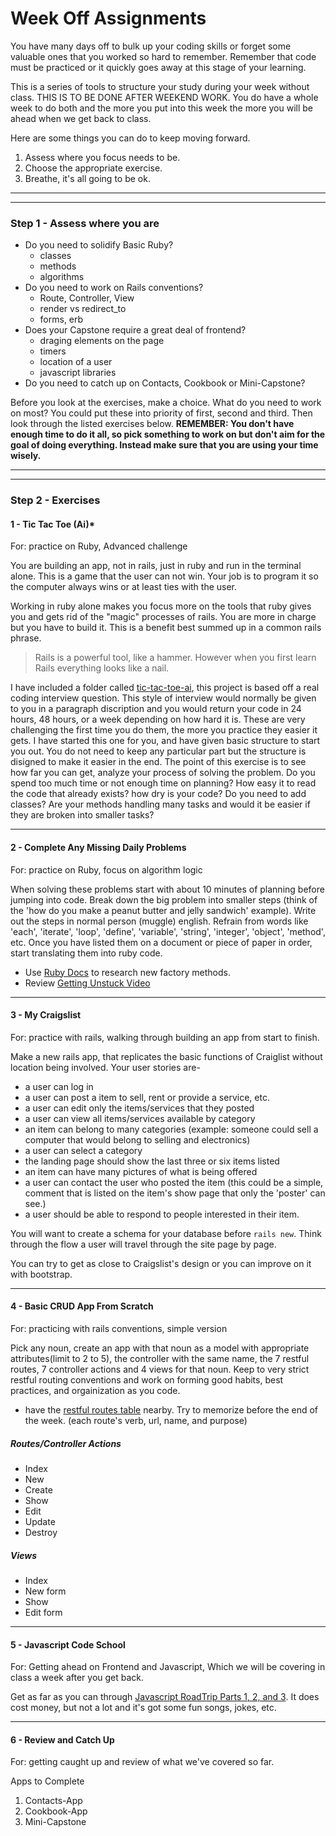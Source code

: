 # Week Off Assignments


You have many days off to bulk up your coding skills or forget some valuable ones that you worked so hard to remember. Remember that code must be practiced or it quickly goes away at this stage of your learning.

This is a series of tools to structure your study during your week without class. THIS IS TO BE DONE AFTER WEEKEND WORK. You do have a whole week to do both and the more you put into this week the more you will be ahead when we get back to class.

Here are some things you can do to keep moving forward.

1. Assess where you focus needs to be.
2. Choose the appropriate exercise.
3. Breathe, it's all going to be ok.


--------------------------------------------------
--------------------------------------------------


### Step 1 - Assess where you are

- Do you need to solidify Basic Ruby? 
  - classes
  - methods
  - algorithms
- Do you need to work on Rails conventions?
  - Route, Controller, View
  - render vs redirect_to
  - forms, erb
- Does your Capstone require a great deal of frontend?
  - draging elements on the page
  - timers
  - location of a user
  - javascript libraries
- Do you need to catch up on Contacts, Cookbook or Mini-Capstone?

Before you look at the exercises, make a choice. What do you need to work on most? You could put these into priority of first, second and third. Then look through the listed exercises below. **REMEMBER: You don't have enough time to do it all, so pick something to work on but don't aim for the goal of doing everything. Instead make sure that you are using your time wisely.**

--------------------------------------------------
--------------------------------------------------


### Step 2 - Exercises

#### 1 - Tic Tac Toe (Ai)*

For: practice on Ruby, Advanced challenge

You are building an app, not in rails, just in ruby and run in the terminal alone. This is a game that the user can not win. Your job is to program it so the computer always wins or at least ties with the user.

Working in ruby alone makes you focus more on the tools that ruby gives you and gets rid of the "magic" processes of rails. You are more in charge but you have to build it. This is a benefit best summed up in a common rails phrase.

> Rails is a powerful tool, like a hammer. However when you first learn Rails everything looks like a nail.

I have included a folder called [tic-tac-toe-ai](/tic-tac-toe-ai), this project is based off a real coding interview question. This style of interview would normally be given to you in a paragraph discription and you would return your code in 24 hours, 48 hours, or a week depending on how hard it is. These are very challenging the first time you do them, the more you practice they easier it gets. I have started this one for you, and have given basic structure to start you out. You do not need to keep any particular part but the structure is disigned to make it easier in the end. The point of this exercise is to see how far you can get, analyze your process of solving the problem. Do you spend too much time or not enough time on planning? How easy it to read the code that already exists? how dry is your code? Do you need to add classes? Are your methods handling many tasks and would it be easier if they are broken into smaller tasks? 

--------------------------------------------------

#### 2 - Complete Any Missing Daily Problems

For: practice on Ruby, focus on algorithm logic

When solving these problems start with about 10 minutes of planning before jumping into code. Break down the big problem into smaller steps (think of the 'how do you make a peanut butter and jelly sandwich' example). Write out the steps in normal person (muggle) english. Refrain from words like 'each', 'iterate', 'loop', 'define', 'variable', 'string', 'integer', 'object', 'method', etc. Once you have listed them on a document or piece of paper in order, start translating them into ruby code.

* Use [Ruby Docs](http://ruby-doc.org/) to research new factory methods.
* Review [Getting Unstuck Video](https://drive.google.com/a/anyonecanlearntocode.com/file/d/0B0F6BfZrQEBebE0wdTBlRl9YNlU/view?usp=sharing)

--------------------------------------------------

#### 3 - My Craigslist

For: practice with rails, walking through building an app from start to finish.

Make a new rails app, that replicates the basic functions of Craiglist without location being involved. Your user stories are-

- a user can log in
- a user can post a item to sell, rent or provide a service, etc.
- a user can edit only the items/services that they posted
- a user can view all items/services available by category
- an item can belong to many categories (example: someone could sell a computer that would belong to selling and electronics)
- a user can select a category
- the landing page should show the last three or six items listed
- an item can have many pictures of what is being offered
- a user can contact the user who posted the item (this could be a simple, comment that is listed on the item's show page that only the 'poster' can see.)
- a user should be able to respond to people interested in their item.

You will want to create a schema for your database before `rails new`. Think through the flow a user will travel through the site page by page.

You can try to get as close to Craigslist's design or you can improve on it with bootstrap.

--------------------------------------------------

#### 4 - Basic CRUD App From Scratch

For: practicing with rails conventions, simple version

Pick any noun, create an app with that noun as a model with appropriate attributes(limit to 2 to 5), the controller with the same name, the 7 restful routes, 7 controller actions and 4 views for that noun. Keep to very strict restful routing conventions and work on forming good habits, best practices, and orgainization as you code.

* have the [restful routes table](http://guides.rubyonrails.org/routing.html) nearby. Try to memorize before the end of the week. (each route's verb, url, name, and purpose)

##### Routes/Controller Actions
* Index
* New
* Create
* Show
* Edit
* Update
* Destroy

##### Views
* Index
* New form
* Show
* Edit form

--------------------------------------------------

#### 5 - Javascript Code School

For: Getting ahead on Frontend and Javascript, Which we will be covering in class a week after you get back. 

Get as far as you can through [Javascript RoadTrip Parts 1, 2, and 3](https://www.codeschool.com/courses/javascript-road-trip-part-1). It does cost money, but not a lot and it's got some fun songs, jokes, etc.

--------------------------------------------------

#### 6 - Review and Catch Up

For: getting caught up and review of what we've covered so far.

Apps to Complete
 1. Contacts-App
 2. Cookbook-App
 3. Mini-Capstone
